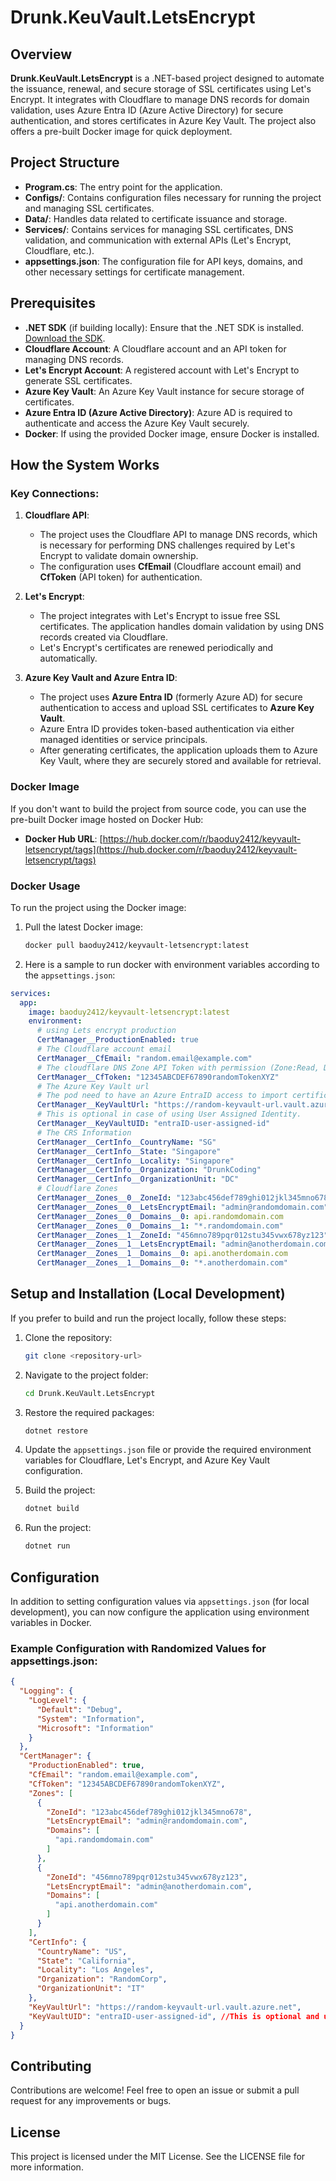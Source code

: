 # Drunk.KeuVault.LetsEncrypt

## Overview

**Drunk.KeuVault.LetsEncrypt** is a .NET-based project designed to automate the issuance, renewal, and secure storage of SSL certificates using Let's Encrypt. It integrates with Cloudflare to manage DNS records for domain validation, uses Azure Entra ID (Azure Active Directory) for secure authentication, and stores certificates in Azure Key Vault. The project also offers a pre-built Docker image for quick deployment.

## Project Structure

- **Program.cs**: The entry point for the application.
- **Configs/**: Contains configuration files necessary for running the project and managing SSL certificates.
- **Data/**: Handles data related to certificate issuance and storage.
- **Services/**: Contains services for managing SSL certificates, DNS validation, and communication with external APIs (Let's Encrypt, Cloudflare, etc.).
- **appsettings.json**: The configuration file for API keys, domains, and other necessary settings for certificate management.

## Prerequisites

- **.NET SDK** (if building locally): Ensure that the .NET SDK is installed. [Download the SDK](https://dotnet.microsoft.com/download).
- **Cloudflare Account**: A Cloudflare account and an API token for managing DNS records.
- **Let's Encrypt Account**: A registered account with Let's Encrypt to generate SSL certificates.
- **Azure Key Vault**: An Azure Key Vault instance for secure storage of certificates.
- **Azure Entra ID (Azure Active Directory)**: Azure AD is required to authenticate and access the Azure Key Vault securely.
- **Docker**: If using the provided Docker image, ensure Docker is installed.

## How the System Works

### Key Connections:

1. **Cloudflare API**:
   - The project uses the Cloudflare API to manage DNS records, which is necessary for performing DNS challenges required by Let's Encrypt to validate domain ownership.
   - The configuration uses **CfEmail** (Cloudflare account email) and **CfToken** (API token) for authentication.

2. **Let's Encrypt**:
   - The project integrates with Let's Encrypt to issue free SSL certificates. The application handles domain validation by using DNS records created via Cloudflare.
   - Let's Encrypt's certificates are renewed periodically and automatically.

3. **Azure Key Vault and Azure Entra ID**:
   - The project uses **Azure Entra ID** (formerly Azure AD) for secure authentication to access and upload SSL certificates to **Azure Key Vault**.
   - Azure Entra ID provides token-based authentication via either managed identities or service principals.
   - After generating certificates, the application uploads them to Azure Key Vault, where they are securely stored and available for retrieval.

### Docker Image

If you don't want to build the project from source code, you can use the pre-built Docker image hosted on Docker Hub:

- **Docker Hub URL**: [https://hub.docker.com/r/baoduy2412/keyvault-letsencrypt/tags](https://hub.docker.com/r/baoduy2412/keyvault-letsencrypt/tags)

### Docker Usage

To run the project using the Docker image:

1. Pull the latest Docker image:
   ```bash
   docker pull baoduy2412/keyvault-letsencrypt:latest
   ```

2. Here is a sample to run docker with environment variables according to the `appsettings.json`:
```yaml
services:
  app:
    image: baoduy2412/keyvault-letsencrypt:latest
    environment:
      # using Lets encrypt production
      CertManager__ProductionEnabled: true
      # The Cloudflare account email
      CertManager__CfEmail: "random.email@example.com"
      # The cloudflare DNS Zone API Token with permission (Zone:Read, DNS:Edit)
      CertManager__CfToken: "12345ABCDEF67890randomTokenXYZ"
      # The Azure Key Vault url
      # The pod need to have an Azure EntraID access to import certificate to Vault
      CertManager__KeyVaultUrl: "https://random-keyvault-url.vault.azure.net"
      # This is optional in case of using User Assigned Identity.
      CertManager__KeyVaultUID: "entraID-user-assigned-id"
      # The CRS Information
      CertManager__CertInfo__CountryName: "SG"
      CertManager__CertInfo__State: "Singapore"
      CertManager__CertInfo__Locality: "Singapore"
      CertManager__CertInfo__Organization: "DrunkCoding"
      CertManager__CertInfo__OrganizationUnit: "DC"
      # Cloudflare Zones
      CertManager__Zones__0__ZoneId: "123abc456def789ghi012jkl345mno678"
      CertManager__Zones__0__LetsEncryptEmail: "admin@randomdomain.com"
      CertManager__Zones__0__Domains__0: api.randomdomain.com
      CertManager__Zones__0__Domains__1: "*.randomdomain.com"
      CertManager__Zones__1__ZoneId: "456mno789pqr012stu345vwx678yz123"
      CertManager__Zones__1__LetsEncryptEmail: "admin@anotherdomain.com"
      CertManager__Zones__1__Domains__0: api.anotherdomain.com
      CertManager__Zones__1__Domains__0: "*.anotherdomain.com"
```

## Setup and Installation (Local Development)

If you prefer to build and run the project locally, follow these steps:

1. Clone the repository:
   ```bash
   git clone <repository-url>
   ```

2. Navigate to the project folder:
   ```bash
   cd Drunk.KeuVault.LetsEncrypt
   ```

3. Restore the required packages:
   ```bash
   dotnet restore
   ```

4. Update the `appsettings.json` file or provide the required environment variables for Cloudflare, Let's Encrypt, and Azure Key Vault configuration.

5. Build the project:
   ```bash
   dotnet build
   ```

6. Run the project:
   ```bash
   dotnet run
   ```

## Configuration

In addition to setting configuration values via `appsettings.json` (for local development), you can now configure the application using environment variables in Docker.

### Example Configuration with Randomized Values for appsettings.json:

```json
{
  "Logging": {
    "LogLevel": {
      "Default": "Debug",
      "System": "Information",
      "Microsoft": "Information"
    }
  },
  "CertManager": {
    "ProductionEnabled": true,
    "CfEmail": "random.email@example.com",
    "CfToken": "12345ABCDEF67890randomTokenXYZ",
    "Zones": [
      {
        "ZoneId": "123abc456def789ghi012jkl345mno678",
        "LetsEncryptEmail": "admin@randomdomain.com",
        "Domains": [
          "api.randomdomain.com"
        ]
      },
      {
        "ZoneId": "456mno789pqr012stu345vwx678yz123",
        "LetsEncryptEmail": "admin@anotherdomain.com",
        "Domains": [
          "api.anotherdomain.com"
        ]
      }
    ],
    "CertInfo": {
      "CountryName": "US",
      "State": "California",
      "Locality": "Los Angeles",
      "Organization": "RandomCorp",
      "OrganizationUnit": "IT"
    },
    "KeyVaultUrl": "https://random-keyvault-url.vault.azure.net",
    "KeyVaultUID": "entraID-user-assigned-id", //This is optional and useful when deploy to AKS
  }
}
```

## Contributing

Contributions are welcome! Feel free to open an issue or submit a pull request for any improvements or bugs.

## License

This project is licensed under the MIT License. See the LICENSE file for more information.
